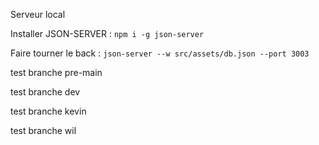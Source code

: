 Serveur local

Installer JSON-SERVER : `npm i -g json-server`

Faire tourner le back : `json-server --w src/assets/db.json --port 3003`

test branche pre-main

test branche dev

test branche kevin

test branche wil